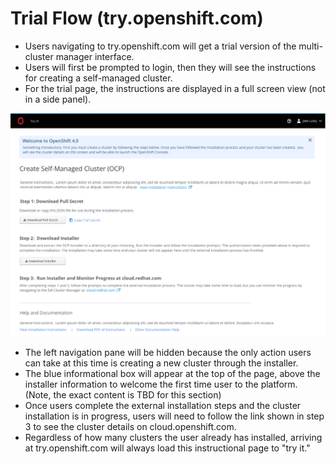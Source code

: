 # Trial Flow (try.openshift.com)

- Users navigating to try.openshift.com will get a trial version of the multi-cluster manager interface.
- Users will first be prompted to login, then they will see the instructions for creating a self-managed cluster.
- For the trial page, the instructions are displayed in a full screen view (not in a side panel).

![03](img/new-3-steps.png)

- The left navigation pane will be hidden because the only action users can take at this time is creating a new cluster through the installer.
- The blue informational box will appear at the top of the page, above the installer information to welcome the first time user to the platform. (Note, the exact content is TBD for this section)
- Once users complete the external installation steps and the cluster installation is in progress, users will need to follow the link shown in step 3 to see the cluster details on cloud.openshift.com.
- Regardless of how many clusters the user already has installed, arriving at try.openshift.com will always load this instructional page to "try it."
